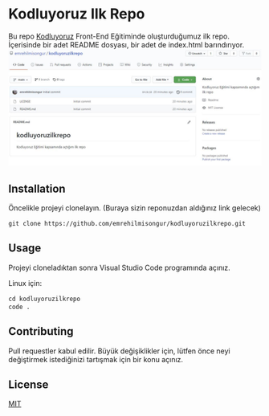 # Kodluyoruz Ilk Repo
Bu repo [Kodluyoruz](https://www.kodluyoruz.org/) Front-End Eğitiminde oluşturduğumuz ilk repo. İçerisinde bir adet README dosyası, bir adet de index.html barındırıyor.
![](https://github.com/emrehilmisongur/kodluyoruzilkrepo/blob/main/IlkProjeGorsel-Kodluyoruz.org.JPG)
## Installation
Öncelikle projeyi clonelayın. (Buraya sizin reponuzdan aldığınız link gelecek)
```
git clone https://github.com/emrehilmisongur/kodluyoruzilkrepo.git
```
## Usage
Projeyi cloneladıktan sonra Visual Studio Code programında açınız.

Linux için:
```
cd kodluyoruzilkrepo
code .
```

## Contributing
Pull requestler kabul edilir. Büyük değişiklikler için, lütfen önce neyi değiştirmek istediğinizi tartışmak için bir konu açınız.

## License
[MIT](https://choosealicense.com/licenses/mit/)